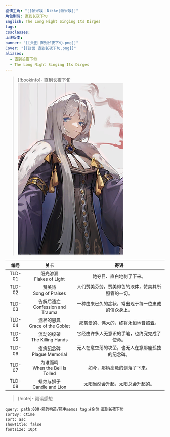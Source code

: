 ```yaml
---
剧情主角: "[[帕米埃｜Dikke|帕米埃]]"
角色剧情: 直到长夜下旬
English: The Long Night Singing Its Dirges
tags: 
cssclasses: 
上线版本: 
banner: "[[头图 直到长夜下旬.png]]"
Cover: "[[封面 直到长夜下旬.png]]"
aliases:
  - 直到长夜下旬
  - The Long Night Singing Its Dirges
---
```

> [!bookinfo]- 直到长夜下旬
> ![封面 直到长夜下旬](assets/帕米埃·直到长夜下旬.assets/封面%20直到长夜下旬.png)
> 
|  编号  |                 关卡                 |                        寄语                        |
| :----: | :----------------------------------: | :------------------------------------------------: |
| TLD-01 |     阳光渗漏<br/>Flakes of Light     |              她夺目、直白地刺了下来。              |
| TLD-02 |      赞美诗<br/>Song of Praises      | 人们赞美芬劳，赞美绯色的液体，赞美其所照管的一切。 |
| TLD-03 | 告解后遗症<br/>Confession and Trauma | 一种由来已久的症状，常出现于每一位忠诚的信众身上。 |
| TLD-04 |  酒杯的恩典<br/>Grace of the Goblet  |        那慈爱的、伟大的，终将永恒地普照着。        |
| TLD-05 |   流动的绞架<br/>The Killing Hands   |    它经由许多人无意识的手笔，也终究完成了使命。    |
| TLD-06 |    疫病纪念碑<br/>Plague Memorial    |  无人在意空荡的坟茔，也无人在意那座孤独的纪念碑。  |
| TLD-07 | 为谁而鸣<br/>When the Bell Is Tolled |            如今，那柄高悬的剑落了下来。            |
| TLD-08 |    蜡烛与狮子<br/>Candle and Lion    |          太阳当然会升起，太阳总会升起的。          |

> [!note]- 阅读感想

~~~~note-gallery
query: path:000-箱的构造/箱中memos tag:#金句 直到长夜下旬
sortBy: ctime
sort: asc
showTitle: false
fontsize: 10pt
~~~~
